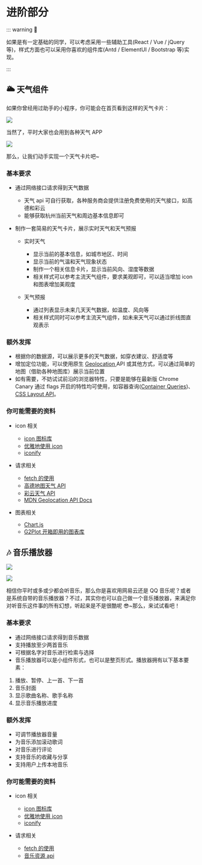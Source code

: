 # 进阶部分

::: warning 📌

如果是有一定基础的同学，可以考虑采用一些辅助工具(React / Vue / jQuery 等)，样式方面也可以采用你喜欢的组件库(Antd / ElementUI /<strong> </strong>Bootstrap 等)实现。

:::

## 🌥 天气组件

如果你曾经用过助手的小程序，你可能会在首页看到这样的天气卡片：

![](static/boxcnTNJhtqw6Km24fKgAnjZtBS.png)

当然了，平时大家也会用到各种天气 APP

![](static/boxcnUuqMoTjiOH9NSdYx4GCGme.png)

那么，让我们动手实现一个天气卡片吧~

### 基本要求

- 通过网络接口请求得到天气数据

  - 天气 api 可自行获取，各种服务商会提供注册免费使用的天气接口，如高德和彩云
  - 能够获取杭州当前天气和周边基本信息即可
- 制作一套简易的天气卡片，展示实时天气和天气预报

  - 实时天气

    - 显示当前的基本信息，如城市地区、时间
    - 显示当前的气温和天气现象状态
    - 制作一个相关信息卡片，显示当前风向、湿度等数据
    - 相关样式可以参考主流天气组件，要求美观即可，可以适当增加 icon 和图表增加美观度
  - 天气预报

    - 通过列表显示未来几天天气数据，如温度、风向等
    - 相关样式同时可以参考主流天气组件，如未来天气可以通过折线图直观表示

### 额外发挥

- 根据你的数据源，可以展示更多的天气数据，如穿衣建议、舒适度等
- 增加定位功能，可以使用原生 [Geolocation ](https://developer.mozilla.org/zh-CN/docs/Web/API/Geolocation_API)API 或其他方式，可以通过简单的地图（借助各种地图库）展示当前位置
- 如有需要，不妨试试前沿的浏览器特性，只要是能够在最新版 Chrome Canary 通过 flags 开启的特性均可使用，如容器查询([Container Queries](https://developer.mozilla.org/en-US/docs/Web/CSS/CSS_Container_Queries))、[CSS Layout API](https://drafts.css-houdini.org/css-layout-api)。

### 你可能需要的资料

- icon 相关

  - [icon 图标库](https://www.iconfont.cn/)
  - [优雅地使用 icon](https://juejin.cn/post/6844903517564436493)
  - [iconify](http://icon-sets.iconify.design/)
- 请求相关

  - [fetch 的使用](https://developer.mozilla.org/zh-CN/docs/Web/API/Fetch_API/Using_Fetch)
  - [高德地图天气 API](https://lbs.amap.com/api/javascript-api/guide/services/weather)
  - [彩云天气 API](https://docs.caiyunapp.com/docs/intro)
  - [MDN Geolocation API Docs](https://developer.mozilla.org/zh-CN/docs/Web/API/Geolocation_API)
- 图表相关

  - [Chart.js](https://www.chartjs.org/)
  - [G2Plot 开箱即用的图表库](https://g2plot.antv.vision/zh)

## 🎶 音乐播放器

![](static/boxcnRaBolh8i2FkoIJW69a5g3e.png)

![](static/boxcnJ13CDzxp9lwEtGivTuJ4nh.png)

相信你平时或多或少都会听音乐，那么你是喜欢用网易云还是 QQ 音乐呢？或者是系统自带的音乐播放器？不过，其实你也可以自己做一个音乐播放器，来满足你对听音乐这件事的所有幻想，听起来是不是很酷呢 😎~那么，来试试看吧！

### 基本要求

- 通过网络接口请求得到音乐数据
- 支持播放至少两首音乐
- 可根据名字对音乐进行检索与选择
- 音乐播放器可以是小组件形式，也可以是整页形式。播放器拥有以下基本要素：

1. 播放、暂停、上一首、下一首
2. 音乐封面
3. 显示歌曲名称、歌手名称
4. 显示音乐播放进度

### 额外发挥

- 可调节播放器音量
- 为音乐添加滚动歌词
- 对音乐进行评论
- 支持音乐的收藏与分享
- 支持用户上传本地音乐

### 你可能需要的资料

- icon 相关

  - [icon 图标库](https://www.iconfont.cn/)
  - [优雅地使用 icon](https://juejin.cn/post/6844903517564436493)
  - [iconify](http://icon-sets.iconify.design/)
- 请求相关

  - [fetch 的使用](https://developer.mozilla.org/zh-CN/docs/Web/API/Fetch_API/Using_Fetch)
  - [音乐资源 api](https://www.free-api.com/doc/369)
